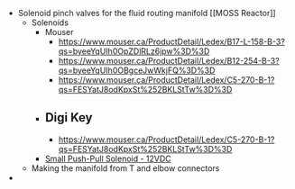 - Solenoid pinch valves for the fluid routing manifold [[MOSS Reactor]]
	- Solenoids
		- Mouser
			- https://www.mouser.ca/ProductDetail/Ledex/B17-L-158-B-3?qs=byeeYqUIh0OpZDlRLz6jpw%3D%3D
			- https://www.mouser.ca/ProductDetail/Ledex/B12-254-B-3?qs=byeeYqUIh0OBgceJwWkjFQ%3D%3D
			- https://www.mouser.ca/ProductDetail/Ledex/C5-270-B-1?qs=FESYatJ8odKpxSt%252BKLStTw%3D%3D
		- Digi Key
			-
			- https://www.mouser.ca/ProductDetail/Ledex/C5-270-B-1?qs=FESYatJ8odKpxSt%252BKLStTw%3D%3D
		- [Small Push-Pull Solenoid - 12VDC](https://www.adafruit.com/product/412)
	- Making the manifold from T and elbow connectors
-